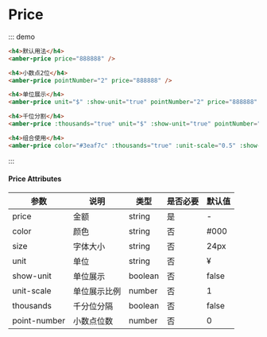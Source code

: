 # Price 
  
::: demo
```html
<h4>默认用法</h4>
<amber-price price="888888" />

<h4>小数点2位</h4>
<amber-price pointNumber="2" price="888888" />

<h4>单位展示</h4>
<amber-price unit="$" :show-unit="true" pointNumber="2" price="888888" />

<h4>千位分割</h4>
<amber-price :thousands="true" unit="$" :show-unit="true" pointNumber="2" price="888888" />

<h4>组合使用</h4>
<amber-price color="#3eaf7c" :thousands="true" :unit-scale="0.5" :show-unit="true" point-number="2" price="888888" />

```
:::

#### Price Attributes


| 参数 | 说明 | 类型 | 是否必要 | 默认值 |
| --- | ---  | --- |  ---    | --- |
| price | 金额 | string | 是 | - |
| color | 颜色 | string | 否 | #000 |
| size | 字体大小 | string | 否 | 24px |
| unit | 单位 | string | 否 | ¥ |
| show-unit | 单位展示 | boolean | 否 | false |
| unit-scale | 单位展示比例 | number | 否 | 1 |
| thousands | 千分位分隔 | boolean | 否 | false |
| point-number | 小数点位数 | number | 否 | 0 |
